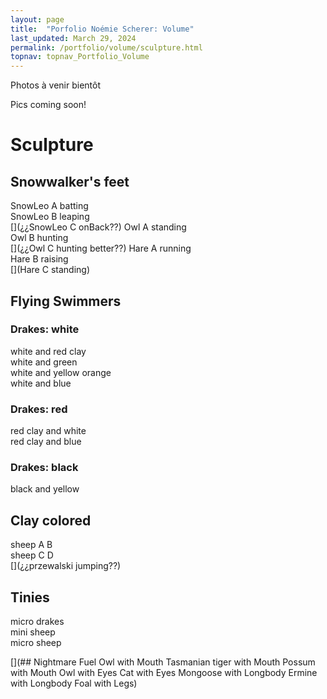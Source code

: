 ```yaml
---
layout: page
title:  "Porfolio Noémie Scherer: Volume"
last_updated: March 29, 2024
permalink: /portfolio/volume/sculpture.html
topnav: topnav_Portfolio_Volume
---
```


Photos à venir bientôt

Pics coming soon!

# Sculpture
## Snowwalker's feet
SnowLeo A batting  
SnowLeo B leaping  
[](¿¿SnowLeo C onBack??)
Owl A standing  
Owl B hunting  
[](¿¿Owl C hunting better??)
Hare A running  
Hare B raising  
[](Hare C standing)

## Flying Swimmers
### Drakes: white
white and red clay  
white and green  
white and yellow orange  
white and blue  
### Drakes: red
red clay and white  
red clay and blue  
### Drakes: black
black and yellow  

## Clay colored
sheep A B  
sheep C D  
[](¿¿mouffette??)
[](¿¿przewalski jumping??)
[](¿¿lycaon??)

## Tinies
micro drakes  
mini sheep  
micro sheep  

[](## Nightmare Fuel Owl with Mouth Tasmanian tiger with Mouth Possum with Mouth Owl with Eyes Cat with Eyes Mongoose with Longbody Ermine with Longbody Foal with Legs)
